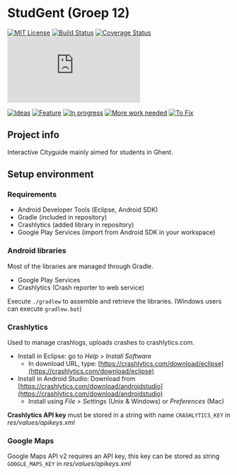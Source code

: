 # StudGent (Groep 12)

[![MIT License](http://f.cl.ly/items/3l42230F0I0s183x2j0v/mit.png)](http://ahluntang.mit-license.org/)
[![Build Status](https://travis-ci.org/studgent/android.png?branch=master)](https://travis-ci.org/studgent/android) 
[![Coverage Status](https://coveralls.io/repos/studgent/android/badge.png)](https://coveralls.io/r/studgent/android) 
[![Analytics](https://ga-beacon.appspot.com/UA-8128205-6/studgent/android/README.md)](https://github.com/studgent/backend)

[![Ideas](https://badge.waffle.io/studgent/android.png?label=Idea&title=Idea)](https://github.com/studgent/android/issues?labels=Idea) 
[![Feature](https://badge.waffle.io/studgent/android.png?label=Feature&title=Feature)](https://github.com/studgent/android/issues?labels=Feature)
[![In progress](https://badge.waffle.io/studgent/android.png?label=In+progress&title=In+progress)](https://github.com/studgent/android/issues?labels=In+progress)
[![More work needed](https://badge.waffle.io/studgent/android.png?label=More+work+needed&title=More+work+needed)](https://github.com/studgent/android/issues?labels=More+work+needed)
[![To Fix](https://badge.waffle.io/studgent/android.png?label=To+Fix&title=To+Fix)](https://github.com/studgent/android/issues?labels=To+Fix)

## Project info

Interactive Cityguide mainly aimed for students in Ghent. 

## Setup environment
### Requirements

* Android Developer Tools (Eclipse, Android SDK)
* Gradle (included in repository)
* Crashlytics (added library in repository)
* Google Play Services (import from Android SDK in your workspace)

### Android libraries

Most of the libraries are managed through Gradle.

* Google Play Services
* Crashlytics (Crash reporter to web service)

Execute `./gradlew` to assemble and retrieve the libraries. (Windows users can execute `gradlew.bat`)


### Crashlytics

Used to manage crashlogs, uploads crashes to crashlytics.com.

* Install in Eclipse: go to *Help* > *Install Software*
	* In download URL, type: [https://crashlytics.com/download/eclipse](https://crashlytics.com/download/eclipse)
* Install in Android Studio: Download from [https://crashlytics.com/download/androidstudio](https://crashlytics.com/download/androidstudio)
	* Install using *File* > *Settings* (Unix & Windows) or *Preferences* (Mac)

**Crashlytics API key** must be stored in a string with name `CRASHLYTICS_KEY` in *res/values/apikeys.xml*

### Google Maps

Google Maps API v2 requires an API key, this key can be stored as string `GOOGLE_MAPS_KEY` in *res/values/apikeys.xml*
